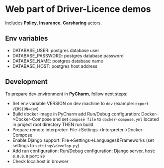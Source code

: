 # Web part of Driver-Licence demos
Includes **Policy**, **Insurance**, **Carsharing** actors.

## Env variables
  - DATABASE_USER: postgres database user
  - DATABASE_PASSWORD: postgres database password
  - DATABASE_NAME: postgres database name
  - DATABASE_HOST: postgres host address

## Development 
To prepare dev environment in **PyCharm**, follow next steps:
  - Set env variable VERSION on dev machine to `dev` (example: `export VERSION=dev`)
  - Build docker image in PyCharm add Run/Debug configuration: Docker->Docker-Compose and set `compose file` to `docker-compose.yml` located in project root directory THEN run build
  - Prepare remote interpreter: File->Settings->Interpreter->Docker-Compose
  - Enable Django support: File->Settings->Languages&Frameworks (set settings to `settings\develop.py`)
  - Add run configuration: Run/Debug configuration: Django server, host: `0.0.0.0` port: `80`
  - Check localhost in browser
